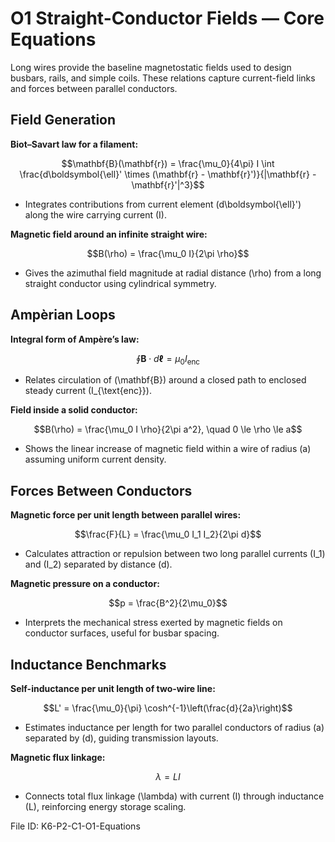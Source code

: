 # O1 Straight-Conductor Fields — Core Equations

Long wires provide the baseline magnetostatic fields used to design busbars, rails, and simple coils. These relations capture current-field links and forces between parallel conductors.

## Field Generation
**Biot–Savart law for a filament:**

$$\mathbf{B}(\mathbf{r}) = \frac{\mu_0}{4\pi} I \int \frac{d\boldsymbol{\ell}' \times (\mathbf{r} - \mathbf{r}')}{|\mathbf{r} - \mathbf{r}'|^3}$$

- Integrates contributions from current element \(d\boldsymbol{\ell}'\) along the wire carrying current \(I\).

**Magnetic field around an infinite straight wire:**

$$B(\rho) = \frac{\mu_0 I}{2\pi \rho}$$

- Gives the azimuthal field magnitude at radial distance \(\rho\) from a long straight conductor using cylindrical symmetry.

## Ampèrian Loops
**Integral form of Ampère’s law:**

$$\oint \mathbf{B} \cdot d\boldsymbol{\ell} = \mu_0 I_{\text{enc}}$$

- Relates circulation of \(\mathbf{B}\) around a closed path to enclosed steady current \(I_{\text{enc}}\).

**Field inside a solid conductor:**

$$B(\rho) = \frac{\mu_0 I \rho}{2\pi a^2}, \quad 0 \le \rho \le a$$

- Shows the linear increase of magnetic field within a wire of radius \(a\) assuming uniform current density.

## Forces Between Conductors
**Magnetic force per unit length between parallel wires:**

$$\frac{F}{L} = \frac{\mu_0 I_1 I_2}{2\pi d}$$

- Calculates attraction or repulsion between two long parallel currents \(I_1\) and \(I_2\) separated by distance \(d\).

**Magnetic pressure on a conductor:**

$$p = \frac{B^2}{2\mu_0}$$

- Interprets the mechanical stress exerted by magnetic fields on conductor surfaces, useful for busbar spacing.

## Inductance Benchmarks
**Self-inductance per unit length of two-wire line:**

$$L' = \frac{\mu_0}{\pi} \cosh^{-1}\left(\frac{d}{2a}\right)$$

- Estimates inductance per length for two parallel conductors of radius \(a\) separated by \(d\), guiding transmission layouts.

**Magnetic flux linkage:**

$$\lambda = L I$$

- Connects total flux linkage \(\lambda\) with current \(I\) through inductance \(L\), reinforcing energy storage scaling.

File ID: K6-P2-C1-O1-Equations
